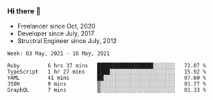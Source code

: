 ### Hi there 👋

- Freelancer since Oct, 2020
- Developer since July, 2017
- Structral Engineer since July, 2012

<!--START_SECTION:waka-->
```text
Week: 03 May, 2021 - 10 May, 2021

Ruby         6 hrs 37 mins   ██████████████████░░░░░░░   72.07 % 
TypeScript   1 hr 27 mins    ████░░░░░░░░░░░░░░░░░░░░░   15.92 % 
YAML         41 mins         ██░░░░░░░░░░░░░░░░░░░░░░░   07.60 % 
JSON         9 mins          ▒░░░░░░░░░░░░░░░░░░░░░░░░   01.77 % 
GraphQL      7 mins          ▒░░░░░░░░░░░░░░░░░░░░░░░░   01.33 % 
```
<!--END_SECTION:waka-->
